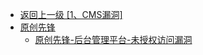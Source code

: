 - [返回上一级 [1、CMS漏洞]](/1、CMS漏洞)
- [原创先锋](/1、CMS漏洞/原创先锋/)
  - [原创先锋-后台管理平台-未授权访问漏洞](/1、CMS漏洞/原创先锋/原创先锋-后台管理平台-未授权访问漏洞.md)
